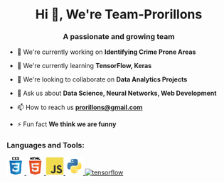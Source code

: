 <h1 align="center">Hi 👋, We're Team-Prorillons</h1>
<h3 align="center">A passionate and growing team</h3>

- 🔭 We're currently working on **Identifying Crime Prone Areas**

- 🌱 We're currently learning **TensorFlow, Keras**

- 👯 We're looking to collaborate on **Data Analytics Projects**

- 💬 Ask us about **Data Science, Neural Networks, Web Development**

- 📫 How to reach us **prorillons@gmail.com**

- ⚡ Fun fact **We think we are funny**


<h3 align="left">Languages and Tools:</h3>
<p align="left"> <a href="https://www.w3schools.com/css/" target="_blank"> <img src="https://raw.githubusercontent.com/devicons/devicon/master/icons/css3/css3-original-wordmark.svg" alt="css3" width="40" height="40"/> </a> <a href="https://www.w3.org/html/" target="_blank"> <img src="https://raw.githubusercontent.com/devicons/devicon/master/icons/html5/html5-original-wordmark.svg" alt="html5" width="40" height="40"/> </a> <a href="https://developer.mozilla.org/en-US/docs/Web/JavaScript" target="_blank"> <img src="https://raw.githubusercontent.com/devicons/devicon/master/icons/javascript/javascript-original.svg" alt="javascript" width="40" height="40"/> </a> <a href="https://www.python.org" target="_blank"> <img src="https://raw.githubusercontent.com/devicons/devicon/master/icons/python/python-original.svg" alt="python" width="40" height="40"/> </a> <a href="https://www.tensorflow.org" target="_blank"> <img src="https://www.vectorlogo.zone/logos/tensorflow/tensorflow-icon.svg" alt="tensorflow" width="40" height="40"/> </a> </p>
